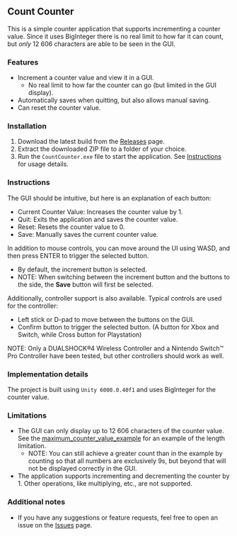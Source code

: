 ## Count Counter
This is a simple counter application that supports incrementing a counter value. Since it uses BigInteger there is no real limit to how far it can count, but *only* 12 606 characters are able to be seen in the GUI.  

### Features
- Increment a counter value and view it in a GUI.
    - No real limit to how far the counter can go (but limited in the GUI display).
- Automatically saves when quitting, but also allows manual saving.
- Can reset the counter value.

### Installation
1. Download the latest build from the [Releases](https://github.com/Caramajau/count-counter/releases) page.
2. Extract the downloaded ZIP file to a folder of your choice.
3. Run the `CountCounter.exe` file to start the application. See [Instructions](#instructions) for usage details.

### Instructions
The GUI should be intuitive, but here is an explanation of each button:
- Current Counter Value: Increases the counter value by 1.
- Quit: Exits the application and saves the counter value.
- Reset: Resets the counter value to 0.
- Save: Manually saves the current counter value.

In addition to mouse controls, you can move around the UI using WASD, and then press ENTER to trigger the selected button.
- By default, the increment button is selected.
- NOTE: When switching between the increment button and the buttons to the side, the **Save** button will first be selected.

Additionally, controller support is also available. Typical controls are used for the controller:
- Left stick or D-pad to move between the buttons on the GUI.
- Confirm button to trigger the selected button. (A button for Xbox and Switch, while Cross button for Playstation)

NOTE: Only a DUALSHOCK&reg;4 Wireless Controller and a Nintendo Switch&trade; Pro Controller have been tested, but other controllers should work as well.

### Implementation details
The project is built using ```Unity 6000.0.40f1``` and uses BigInteger for the counter value.

### Limitations
- The GUI can only display up to 12 606 characters of the counter value. See the [maximum_counter_value_example](./maximum_counter_value_example.txt) for an example of the length limitation. 
    - NOTE: You can still achieve a greater count than in the example by counting so that all numbers are exclusively 9s, but beyond that will not be displayed correctly in the GUI.
- The application supports incrementing and decrementing the counter by 1. Other operations, like multiplying, etc., are not supported.

### Additional notes
- If you have any suggestions or feature requests, feel free to open an issue on the [Issues](https://github.com/Caramajau/count-counter/issues) page.
